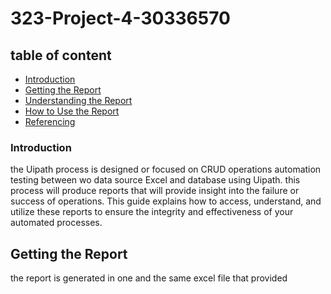 # 323-Project-4-30336570

## table of content

- [Introduction](#introduction)
- [Getting the Report](#getting-the-report)
- [Understanding the Report](#understanding-the-report)
- [How to Use the Report](#how-to-use-the-report)
- [Referencing](#referencing)
### Introduction 

the Uipath process is designed or focused on CRUD operations automation testing between wo data source Excel and database using Uipath.
this process will produce reports that will provide insight into the failure or success of operations.
This guide explains how to access, understand, and utilize these reports to ensure the integrity and effectiveness of your automated processes.

## Getting the Report

the report is generated in one and the same excel file that provided



